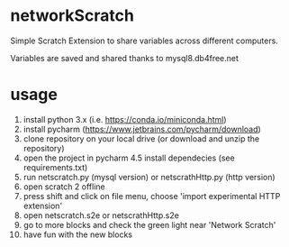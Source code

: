 # networkScratch

Simple Scratch Extension to share variables across different computers.

Variables are saved and shared thanks to mysql8.db4free.net

# usage

 1.  install python 3.x (i.e. https://conda.io/miniconda.html)
 2.  install pycharm (https://www.jetbrains.com/pycharm/download)
 3.  clone repository on your local drive (or download and unzip the repository)
 4.  open the project in pycharm
4.5  install dependecies (see requirements.txt)
 5.  run netscratch.py (mysql version) or netscrathHttp.py (http version)
 6.  open scratch 2 offline
 7.  press shift and click on file menu, choose 'import experimental HTTP extension'
 8.  open netscratch.s2e or netscrathHttp.s2e
 9.  go to more blocks and check the green light near 'Network Scratch'
10.  have fun with the new blocks
